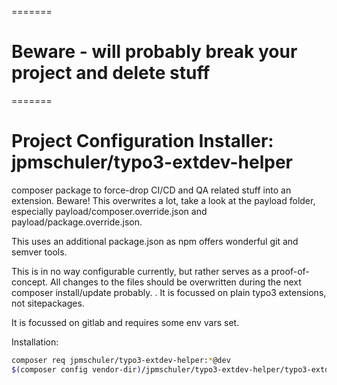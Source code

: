 =======
# Beware - will probably break your project and delete stuff


=======
# Project Configuration Installer: jpmschuler/typo3-extdev-helper

composer package to force-drop CI/CD and QA related stuff into an extension. Beware! This overwrites a lot,
take a look at the payload folder, especially payload/composer.override.json and payload/package.override.json.

This uses an additional package.json as npm offers wonderful git and semver tools.

This is in no way configurable currently, but rather serves as a proof-of-concept. All changes to the files should be overwritten during the next composer install/update probably.
. 
It is focussed on plain typo3 extensions, not sitepackages.

It is focussed on gitlab and requires some env vars set.

Installation:
```sh
composer req jpmschuler/typo3-extdev-helper:*@dev
$(composer config vendor-dir)/jpmschuler/typo3-extdev-helper/typo3-extdev-helper-init
```